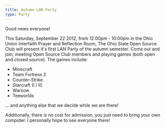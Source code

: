 ```yaml
---
title: Autumn LAN Party
type: Party
---
```

Good news everyone!

This Saturday, September 22 2012, from 12:00pm - 10:00pm in the Ohio Union Interfaith Prayer and Reflection Room, The Ohio State Open Source Club will present it's first LAN Party of the autumn semester. Come out and join, meeting Open Source Club members and playing games (both open and closed source). The games include:

- Minecraft
- Team Fortress 2
- Counter-Strike
- Starcraft (I / II)
- Warsow
- Teeworlds

... and anything else that we decide while we are there!

Additionally, there is no cost for admission, you just need to bring your own computer. I personally hope to see everyone there!

